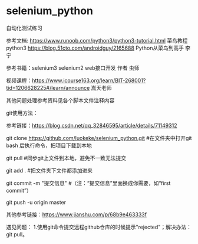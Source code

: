 # selenium_python

自动化测试练习

参考文档:  https://www.runoob.com/python3/python3-tutorial.html 菜鸟教程python3
          https://blog.51cto.com/androidguy/2165688  Python从菜鸟到高手 李宁

参考书籍：selenium3 selenium2 web接口开发 作者 虫师

视频课程：https://www.icourse163.org/learn/BIT-268001?tid=1206628225#/learn/announce 嵩天老师

其他问题处理参考资料见各个脚本文件注释内容

git使用方法：

参考链接：https://blog.csdn.net/qq_32846595/article/details/71149312

git clone https://github.com/luokeke/selenium_python.git #在文件夹中打开git bash 后执行命令，把项目下载到本地

git pull   #同步git上文件到本地，避免不一致无法提交

git add .  #把文件夹下文件都添加进来

git commit  -m  "提交信息"  #（注：“提交信息”里面换成你需要，如“first commit”）

git push -u origin master   

其他参考链接：https://www.jianshu.com/p/68b9e463333f



遇见问题：
1.使用git命令提交远程github仓库的时候提示"rejected"；解决办法：git pull。
